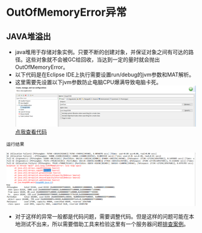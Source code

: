 # OutOfMemoryError异常

## JAVA堆溢出

   - java堆用于存储对象实例。只要不断的创建对象，并保证对象之间有可达的路径。这些对象就不会被GC给回收，当达到一定的量时就会抛出OutOfMemoryError。
   - 以下代码是在Eclipse IDE上执行需要设置run/debug的jvm参数和MAT解析。
   - 这里需要先设置以下jvm参数防止电脑CPU爆满导致电脑卡死。
   ![](../../phone/b.png)
   [点我查看代码](../../jvm/src/jvm/HeapOOM.java)
   
    运行结果
   ![](../../phone/c.jpg)
   - 对于这样的异常一般都是代码问题，需要调整代码。但是这样的问题可能在本地测试不出来，所以需要借助工具来检验这里有一个服务器问题[排查案例](JVMOutOfMemorySolve.md)。   


